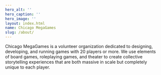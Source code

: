 ```yaml
---
hero_alt: ''
hero_caption: ''
hero_image: ''
layout: index.html
name: Chicago MegaGames
slug: /about/
---
```


Chicago MegaGames is a volunteer organization dedicated to designing, developing, and running games with 20 players or more.
We use elements of board games, roleplaying games, and theater to create collective storytelling experiences that are both massive in scale but completely unique to each player.